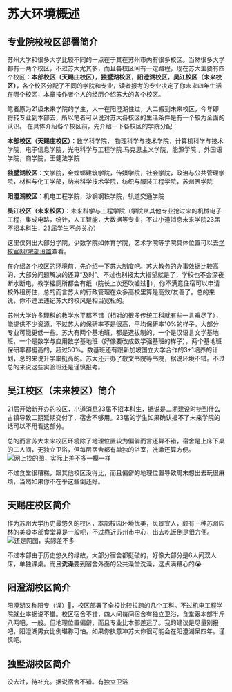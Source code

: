 # 苏大环境概述
## 专业院校校区部署简介
苏州大学和很多大学比较不同的一点在于其在苏州市内有很多校区。当然很多大学都有一两个校区，不过苏大尤其多，而且各校区间有一定路程，现在苏大主要有四个校区：**本部校区（天赐庄校区）**，**独墅湖校区**，**阳澄湖校区**，**吴江校区（未来校区）**，各个校区分配了不同的学院和专业，读者报考的专业决定了你未来四年生活在哪个校区，本章按作者个人的经历介绍苏大的各个校区。

笔者原为21级未来学院的学生，大一在阳澄湖住过，大二搬到未来校区，今年即将转专业到本部去，所以笔者可以说对苏大各校区的生活条件是有一个较为全面的认识。
在具体介绍各个校区前，先介绍一下各校区的学院分配：

**本部校区（天赐庄校区）**：数学科学院， 物理科学与技术学院，计算机科学与技术学院，电子信息学院，光电科学与工程学院.马克思主义学院，能源学院 ，外国语学院，商学院，王健法学院


**独墅湖校区**：文学院，金螳螂建筑学院，传媒学院，社会学院，政治与公共管理学院，材料与化工学部，纳米科学技术学院，纺织与服装工程学院，苏州医学院

**阳澄湖校区**：机电工程学院，沙钢钢铁学院，轨道交通学院


**吴江校区（未来校区）**：未来科学与工程学院（学院从其他专业抢过来的机械电子工程，集成电路，统计，人工智能，大数据等专业，不过小道消息未来学院23届不招本科生，23届学生不必关心）

这里仅列出大部分学院，少数学院如体育学院，艺术学院等学院具体位置可以去[学校官网/院部设置](https://www.suda.edu.cn/branch_setting/ybsz.jsp)查看。

在介绍各个校区的环境前，先介绍一下苏大制度吧。苏大教务的办事效据比较高的，大部分问题解决的还算“及时”。不过也别报太大指望就是了，学校也不会深夜断水断电，教学楼厕所都会有纸（院长上次还吹嘘过🤣），你不满意住宿可以申请校外租房住，总的而言苏大的行政管理在众多高校里算是高效/友善了。总的来说，你不违法违纪苏大的校风是相当宽松的。

苏州大学许多理科的教学水平都不错（相对的很多传统工科就有些一言难尽了），能提供不少资源。不过苏大的保研率不是很高，平均保研率10%的样子。大部分专业可能更低一些。苏大有两个基地班，都是选拔制的，一个是汉语言文学基地班，一个是数学与应用数学基地班（好像要改成数学强基班的样子），两个基地班保研率都挺高的，超过50%。数基班还有跟新加坡国立大学合作的3+1培养的计划，总的来说升学率挺高的。苏大还开办了敬文书院等书院，据说环境不错。不过总的来说这些实验班还是谨慎报考。



## 吴江校区（未来校区）简介

21届开始新开办的校区，小道消息23届不招本科生，据说是二期建设时挖到什么古镇导致二期延期交付了，宿舍不够用。23届的学生如果确认报不了未来学院的话可以不用看这部分。

总的而言苏大未来校区环境除了地理位置较为偏僻而言还算不错，宿舍是上床下桌的二人间，无独立卫浴，但每层宿舍都有单独的浴室，洗漱还算方便。
![网上找的图，实际上差不多一模一样](https://s3.bmp.ovh/imgs/2023/06/04/00177944138af82a.jpeg)

不过食堂很糟糕，跟其他校区没得比，而且偏僻的地理位置导致周末想出去玩很麻烦，当然如果你不在乎这些倒还好。

## 天赐庄校区简介
作为苏州大学历史最悠久的校区，本部校园环境优美，风景宜人，颇有一种苏州园林的美😋本部食堂算是一般吧，不过靠近苏州市中心，出去吃饭倒是很方便。
![还是网图，实际差不多](https://s3.bmp.ovh/imgs/2023/06/04/7d5e82a424bba415.jpeg)

不过本部由于历史悠久的缘故，大部分宿舍都挺破的，好像大部分是6人间双人床，单独课桌。而且**洗澡**要到宿舍外面的公共澡堂洗澡，这点满糟心的😭

## 阳澄湖校区简介
阳澄湖又称阳专（误）🤣，校区部署了全校比较拉跨的几个工科。不过机电工程学院就业率据说不错。校区宿舍不错，四人间每间宿舍有独立卫浴，食堂跟本部半斤八两吧，一般。但地理位置偏僻，而且专业比本部差远了。我的建议是尽量别报吧，阳澄湖男女比例堪称可怕。如果你执意冲苏大你很可能会在阳澄湖呆四年。谨慎吧。


## 独墅湖校区简介
没去过，待补充。据说宿舍不错。有独立卫浴
